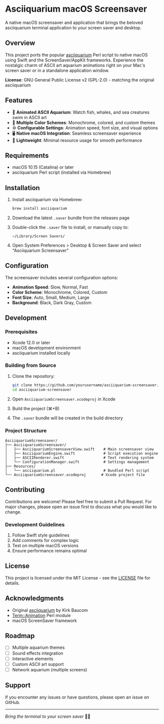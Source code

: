 # Asciiquarium macOS Screensaver

A native macOS screensaver and application that brings the beloved asciiquarium terminal application to your screen saver and desktop.

## Overview

This project ports the popular [asciiquarium](https://github.com/cmatsuoka/asciiquarium) Perl script to native macOS using Swift and the ScreenSaver/AppKit frameworks. Experience the nostalgic charm of ASCII art aquarium animations right on your Mac's screen saver or in a standalone application window.

**License**: GNU General Public License v2 (GPL-2.0) - matching the original asciiquarium

## Features

- 🐠 **Animated ASCII Aquarium**: Watch fish, whales, and sea creatures swim in ASCII art
- 🎨 **Multiple Color Schemes**: Monochrome, colored, and custom themes
- ⚙️ **Configurable Settings**: Animation speed, font size, and visual options
- 🖥️ **Native macOS Integration**: Seamless screensaver experience
- 🚀 **Lightweight**: Minimal resource usage for smooth performance

## Requirements

- macOS 10.15 (Catalina) or later
- asciiquarium Perl script (installed via Homebrew)

## Installation

1. Install asciiquarium via Homebrew:
   ```bash
   brew install asciiquarium
   ```

2. Download the latest `.saver` bundle from the releases page

3. Double-click the `.saver` file to install, or manually copy to:
   ```
   ~/Library/Screen Savers/
   ```

4. Open System Preferences > Desktop & Screen Saver and select "Asciiquarium Screensaver"

## Configuration

The screensaver includes several configuration options:

- **Animation Speed**: Slow, Normal, Fast
- **Color Scheme**: Monochrome, Colored, Custom
- **Font Size**: Auto, Small, Medium, Large
- **Background**: Black, Dark Gray, Custom

## Development

### Prerequisites

- Xcode 12.0 or later
- macOS development environment
- asciiquarium installed locally

### Building from Source

1. Clone the repository:
   ```bash
   git clone https://github.com/yourusername/asciiquarium-screensaver.git
   cd asciiquarium-screensaver
   ```

2. Open `AsciiquariumScreensaver.xcodeproj` in Xcode

3. Build the project (⌘+B)

4. The `.saver` bundle will be created in the build directory

### Project Structure

```
AsciiquariumScreensaver/
├── AsciiquariumScreensaver/
│   ├── AsciiquariumScreensaverView.swift    # Main screensaver view
│   ├── AsciiquariumEngine.swift             # Script execution engine
│   ├── ASCIIRenderer.swift                  # Text rendering system
│   └── ConfigurationManager.swift           # Settings management
├── Resources/
│   └── asciiquarium.pl                      # Bundled Perl script
└── AsciiquariumScreensaver.xcodeproj       # Xcode project file
```

## Contributing

Contributions are welcome! Please feel free to submit a Pull Request. For major changes, please open an issue first to discuss what you would like to change.

### Development Guidelines

1. Follow Swift style guidelines
2. Add comments for complex logic
3. Test on multiple macOS versions
4. Ensure performance remains optimal

## License

This project is licensed under the MIT License - see the [LICENSE](LICENSE) file for details.

## Acknowledgments

- Original [asciiquarium](https://github.com/cmatsuoka/asciiquarium) by Kirk Baucom
- [Term::Animation](https://metacpan.org/pod/Term::Animation) Perl module
- macOS ScreenSaver framework

## Roadmap

- [ ] Multiple aquarium themes
- [ ] Sound effects integration
- [ ] Interactive elements
- [ ] Custom ASCII art support
- [ ] Network aquarium (multiple screens)

## Support

If you encounter any issues or have questions, please open an issue on GitHub.

---

*Bring the terminal to your screen saver* 🐠✨
